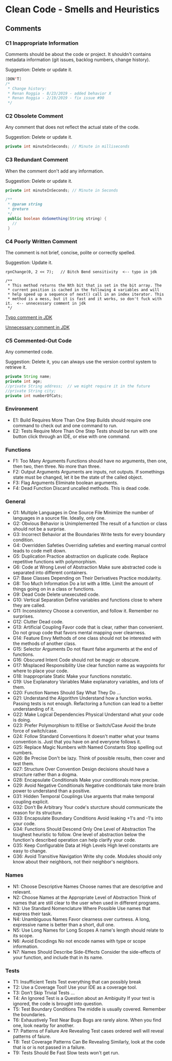 # Clean Code - Smells and Heuristics

## Comments
### C1 Inappropriate Information
Comments should be about the code or project. It shouldn't contains metadata information (git issues, backlog numbers, change history).

Suggestion: Delete or update it.
```` java
[DON'T]
/* 
 * Change history:
 * Renan Roggia - 8/23/2019 - added behavior X
 * Renan Roggia - 2/19/2019 - fix issue #90
 */
````

### C2 Obsolete Comment
Any comment that does not reflect the actual state of the code.

Suggestion: Delete or update it.
````java
private int minuteInSeconds; // Minute in milliseconds
````

### C3 Redundant Comment
When the comment don't add any information.

Suggestion: Delete or update it.
````java
private int minuteInSeconds; // Minute in Seconds

/**
 * @param string
 * @return
 */
 public boolean doSomething(String string) {
   //
 }
````

### C4 Poorly Written Comment
The comment is not brief, concise, polite or correctly spelled. 

Suggestion: Update it.
````
rpnChange(0, 2 << 7);   // Bitch Bend sensitivity  <-- typo in jdk

/**
 * This method returns the Nth bit that is set in the bit array. The
 * current position is cached in the following 4 variables and will
 * help speed up a sequence of next() call in an index iterator. This
 * method is a mess, but it is fast and it works, so don't fuck with it.  <-- unnecessary comment in jdk
 */
````
[Typo comment in JDK](http://cr.openjdk.java.net/~afarley/8215217/webrev/src/java.desktop/share/classes/com/sun/media/sound/SoftChannel.java.cdiff.html)

[Unnecessary comment in JDK](http://cr.openjdk.java.net/~afarley/8215217/webrev/src/java.xml/share/classes/com/sun/org/apache/xalan/internal/xsltc/dom/BitArray.java.cdiff.html)

### C5 Commented-Out Code
Any commented code.

Suggestion: Delete it, you can always use the version control system to retrieve it.
````java
private String name;
private int age; 
//private String address;  // we might require it in the future
//private String city;
private int numberOfCats;
````

### Environment 
* E1: Build Requires More Than One Step Builds should require one command to check out and one command to run. 
* E2: Tests Require More Than One Step Tests should be run with one button click through an IDE, or else with one command. 

### Functions 
* F1: Too Many Arguments Functions should have no arguments, then one, then two, then three. No more than three. 
* F2: Output Arguments Arguments are inputs, not outputs. If somethings state must be changed, let it be the state of the called object. 
* F3: Flag Arguments Eliminate boolean arguments. 
* F4: Dead Function Discard uncalled methods. This is dead code. 

### General 
* G1: Multiple Languages in One Source File Minimize the number of languages in a source file. Ideally, only one. 
* G2: Obvious Behavior is Unimplemented The result of a function or class should not be a surprise. 
* G3: Incorrect Behavior at the Boundaries Write tests for every boundary condition. 
* G4: Overridden Safeties Overriding safeties and exerting manual control leads to code melt down. 
* G5: Duplication Practice abstraction on duplicate code. Replace repetitive functions with polymorphism. 
* G6: Code at Wrong Level of Abstraction Make sure abstracted code is separated into different containers. 
* G7: Base Classes Depending on Their Derivatives Practice modularity. 
* G8: Too Much Information Do a lot with a little. Limit the amount of things going on in a class or functions. 
* G9: Dead Code Delete unexecuted code. 
* G10: Vertical Separation Define variables and functions close to where they are called. 
* G11: Inconsistency Choose a convention, and follow it. Remember no surprises. 
* G12: Clutter Dead code. 
* G13: Artificial Coupling Favor code that is clear, rather than convenient. Do not group code that favors mental mapping over clearness. 
* G14: Feature Envy Methods of one class should not be interested with the methods of another class. 
* G15: Selector Arguments Do not flaunt false arguments at the end of functions. 
* G16: Obscured Intent Code should not be magic or obscure. 
* G17: Misplaced Responsibility Use clear function name as waypoints for where to place your code. 
* G18: Inappropriate Static Make your functions nonstatic. 
* G19: Use Explanatory Variables Make explanatory variables, and lots of them. 
* G20: Function Names Should Say What They Do ... 
* G21: Understand the Algorithm Understand how a function works. Passing tests is not enough. Refactoring a function can lead to a better understanding of it. 
* G22: Make Logical Dependencies Physical Understand what your code is doing. 
* G23: Prefer Polymorphism to If/Else or Switch/Case Avoid the brute force of switch/case. 
* G24: Follow Standard Conventions It doesn't matter what your teams convention is. Just that you have on and everyone follows it. 
* G25: Replace Magic Numbers with Named Constants Stop spelling out numbers. 
* G26: Be Precise Don't be lazy. Think of possible results, then cover and test them. 
* G27: Structure Over Convention Design decisions should have a structure rather than a dogma. 
* G28: Encapsulate Conditionals Make your conditionals more precise. 
* G29: Avoid Negative Conditionals Negative conditionals take more brain power to understand than a positive. 
* G31: Hidden Temporal Couplings Use arguents that make temporal coupling explicit. 
* G32: Don’t Be Arbitrary Your code's sturcture should communicate the reason for its structure. 
* G33: Encapsulate Boundary Conditions Avoid leaking +1's and -1's into your code. 
* G34: Functions Should Descend Only One Level of Abstraction The toughest heuristic to follow. One level of abstraction below the function's described operation can help clarify your code. 
* G35: Keep Configurable Data at High Levels High level constants are easy to change. 
* G36: Avoid Transitive Navigation Write shy code. Modules should only know about their neighbors, not their neighbor's neighbors. 

### Names 
* N1: Choose Descriptive Names Choose names that are descriptive and relevant. 
* N2: Choose Names at the Appropriate Level of Abstraction Think of names that are still clear to the user when used in different programs. 
* N3: Use Standard Nomenclature Where Possible Use names that express their task. 
* N4: Unambiguous Names Favor clearness over curtness. A long, expressive name is better than a short, dull one. 
* N5: Use Long Names for Long Scopes A name's length should relate to its scope. 
* N6: Avoid Encodings No not encode names with type or scope information. 
* N7: Names Should Describe Side-Effects Consider the side-effects of your function, and include that in its name. 

### Tests 
* T1: Insufficient Tests Test everything that can possibly break 
* T2: Use a Coverage Tool! Use your IDE as a coverage tool. 
* T3: Don’t Skip Trivial Tests ... 
* T4: An Ignored Test is a Question about an Ambiguity If your test is ignored, the code is brought into question. 
* T5: Test Boundary Conditions The middle is usually covered. Remember the boundaries. 
* T6: Exhaustively Test Near Bugs Bugs are rarely alone. When you find one, look nearby for another. 
* T7: Patterns of Failure Are Revealing Test cases ordered well will reveal patterns of faiure. 
* T8: Test Coverage Patterns Can Be Revealing Similarly, look at the code that is or is not passed in a failure. 
* T9: Tests Should Be Fast Slow tests won't get run.
